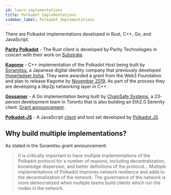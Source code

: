 ```yaml
---
id: learn-implementations
title: Polkadot Implementations
sidebar_label: Polkadot Implementations
---
```


There are Polkadot implementations developed in Rust, C++, Go, and JavaScript.

[**Parity Polkadot**](https://github.com/paritytech/polkadot) - The Rust client is developed by Parity Technologies in concert with their work on [Substrate](https://github.com/paritytech/substrate).

[**Kagome**](https://github.com/soramitsu/kagome) - C++ implementation of the Polkadot Host being built by [Soramitsu](https://github.com/soramitsu), a Japanese digital identity company that previously developed [Hyperledger Iroha](https://iroha.tech). They were awarded a grant from the Web3 Foundation and plan to release Kagome by [November 2019](https://medium.com/web3foundation/w3f-grants-soramitsu-to-implement-polkadot-runtime-environment-in-c-cf3baa08cbe6). As part of the process they are developing a libp2p networking layer in C++.

[**Gossamer**](https://github.com/ChainSafeSystems/gossamer) - A Go implementation being built by [ChainSafe Systems](https://github.com/ChainSafeSystems), a 23-person development team in Toronto that is also building an Eth2.0 Serenity client. [Grant announcement](https://medium.com/web3foundation/w3f-grants-chainsafe-to-implement-polkadot-runtime-environment-in-go-ca4973c9edaf).

[**Polkadot-JS**](https://github.com/polkadot-js) - A JavaScript [client](https://github.com/polkadot-js/client) and tool set developed by [Polkadot JS](https://polkadot.js.org/).

## Why build multiple implementations?

As stated in the Soramitsu grant announcement:

> It is critically important to have multiple implementations of the Polkadot protocol for a number of reasons, including decentralization, knowledge dispersion, and better definitions of the protocol... Multiple implementations of Polkadot improves network resilience and adds to the decentralization of the network. The governance of the network is more democratized when multiple teams build clients which run the nodes in the network.
